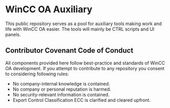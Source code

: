 # WinCC OA Auxiliary
This public repository serves as a pool for auxiliary tools making work and life with WinCC OA easier. The tools will mainly be CTRL scripts and UI panels.

## Contributor Covenant Code of Conduct
All components provided here follow best-practice and standards of WinCC OA development. If you attempt to contribute to any repository you consent to considering following rules:
- No company-internal knowledge is contained.
- No company or personal reputation is harmed.
- No security-relevant information is contained.
- Export Control Classification ECC is clarified and cleared upfront.
